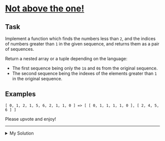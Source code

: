 # [Not above the one!](https://www.codewars.com/kata/5b5097324a317afc740000fe)

## Task

Implement a function which finds the numbers less than `2`, and the indices of numbers greater than `1` in the given sequence, and returns them as a pair of sequences.

Return a nested array or a tuple depending on the language:

- The first sequence being only the `1`s and `0`s from the original sequence.
- The second sequence being the indexes of the elements greater than `1` in the original sequence.

## Examples

    [ 0, 1, 2, 1, 5, 6, 2, 1, 1, 0 ] => [ [ 0, 1, 1, 1, 1, 0 ], [ 2, 4, 5, 6 ] ]

Please upvote and enjoy!

---

<details><summary>My Solution</summary>

```js
function binaryCleaner(arr) {
  return [arr.filter(v => v < 2), arr.map((v, i) => (v > 1 ? i : -1)).filter(v => v !== -1)]
}
```

</details>

